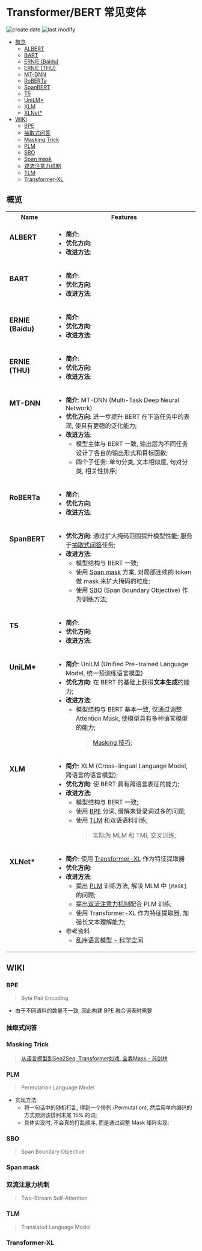 Transformer/BERT 常见变体
===
<!--START_SECTION:badge-->

![create date](https://img.shields.io/static/v1?label=create%20date&message=2022-10-xx&label_color=gray&color=lightsteelblue&style=flat-square)
![last modify](https://img.shields.io/static/v1?label=last%20modify&message=2025-08-15%2022%3A16%3A49&label_color=gray&color=thistle&style=flat-square)

<!--END_SECTION:badge-->
<!--info
top: false
hidden: false
-->

<!-- TOC -->
- [概览](#概览)
    - [ALBERT](#albert)
    - [BART](#bart)
    - [ERNIE (Baidu)](#ernie-baidu)
    - [ERNIE (THU)](#ernie-thu)
    - [MT-DNN](#mt-dnn)
    - [RoBERTa](#roberta)
    - [SpanBERT](#spanbert)
    - [T5](#t5)
    - [UniLM*](#unilm)
    - [XLM](#xlm)
    - [XLNet*](#xlnet)
- [WIKI](#wiki)
    - [BPE](#bpe)
    - [抽取式问答](#抽取式问答)
    - [Masking Trick](#masking-trick)
    - [PLM](#plm)
    - [SBO](#sbo)
    - [Span mask](#span-mask)
    - [双流注意力机制](#双流注意力机制)
    - [TLM](#tlm)
    - [Transformer-XL](#transformer-xl)
<!-- TOC -->

<!-- 快速编辑

> algorithms/[xxx](../../../../algorithms/README.md#xxx)

<div align="center"><img src="../../../_assets/imgs/Sentence-BERT模型图.png" height="300" /></div>

<table>
<tr valign="top">
<th> ... </td>
<th> ... </td>
</tr>
<tr>
<td> ... </td>
<td> ... </td>
</tr>
</table>
-->

## 概览

<table >
<tr>
<th> Name </td>
<th> Features </td>
</tr>
<tr valign="top">
<td>

### ALBERT

</td>
<td>

- **简介**:
- **优化方向**:
- **改进方法**:

</td>
</tr>
<tr valign="top">
<td>

### BART

</td>
<td>

- **简介**:
- **优化方向**:
- **改进方法**:

</td>
</tr>
<tr valign="top">
<td>

### ERNIE (Baidu)

</td>
<td>

- **简介**:
- **优化方向**:
- **改进方法**:

</td>
</tr>
<tr valign="top">
<td>

### ERNIE (THU)

</td>
<td>

- **简介**:
- **优化方向**:
- **改进方法**:

</td>
</tr>
<tr valign="top">
<td>

### MT-DNN

</td>
<td>

- **简介**: MT-DNN (Multi-Task Deep Neural Network)
- **优化方向**: 进一步提升 BERT 在下游任务中的表现, 使具有更强的泛化能力;
- **改进方法**:
    - 模型主体与 BERT 一致, 输出层为不同任务设计了各自的输出形式和目标函数;
    - 四个子任务: 单句分类, 文本相似度, 句对分类, 相关性排序;

</td>
</tr>
<tr valign="top">
<td>

### RoBERTa

</td>
<td>

- **简介**:
- **优化方向**:
- **改进方法**:

</td>
</tr>
<tr valign="top">
<td>

### SpanBERT

</td>
<td>

- **优化方向**: 通过扩大掩码范围提升模型性能; 服务于[抽取式问答](#抽取式问答)任务;
- **改进方法**:
    - 模型结构与 BERT 一致;
    - 使用 [Span mask](#span-mask) 方案, 对局部连续的 token 做 mask 来扩大掩码的粒度;
    - 使用 [SBO](#sbo) (Span Boundary Objective) 作为训练方法;

</td>
</tr>
<tr valign="top">
<td>

### T5

</td>
<td>

- **简介**:
- **优化方向**:
- **改进方法**:

</td>
</tr>
<tr valign="top">
<td>

### UniLM*

</td>
<td>

- **简介**: UniLM (Unified Pre-trained Language Model, 统一预训练语言模型)
- **优化方向**: 在 BERT 的基础上获得**文本生成**的能力;
- **改进方法**:
    - 模型结构与 BERT 基本一致, 仅通过调整 Attention Mask, 使模型具有多种语言模型的能力;
        > [Masking 技巧](#masking-trick);

</td>
</tr>
<tr valign="top">
<td>

### XLM

</td>
<td>

- **简介**: XLM (Cross-lingual Language Model, 跨语言的语言模型);
- **优化方向**: 使 BERT 具有跨语言表征的能力;
- **改进方法**:
    - 模型结构与 BERT 一致;
    - 使用 [BPE](#bpe) 分词, 缓解未登录词过多的问题;
    - 使用 [TLM](#tlm) 和双语语料训练;
        > 实际为 MLM 和 TML 交叉训练;

</td>
</tr>
<tr valign="top">
<td>

### XLNet*

</td>
<td>

- **简介**: 使用 [Transformer-XL](#transformer-xl) 作为特征提取器
- **优化方向**:
- **改进方法**:
    - 提出 [PLM](#plm) 训练方法, 解决 MLM 中 `[MASK]` 的问题;
    - 提出[双流注意力机制](#双流注意力机制)配合 PLM 训练;
    - 使用 Transformer-XL 作为特征提取器, 加强长文本理解能力;
- 参考资料
    - [乱序语言模型 - 科学空间](https://kexue.fm/archives/6933#乱序语言模型)

</td>
</tr>
</table>


## WIKI

### BPE
> Byte Pair Encoding
- 由于不同语料的数量不一致, 因此构建 BPE 融合词表时需要

### 抽取式问答

### Masking Trick
> [从语言模型到Seq2Seq: Transformer如戏, 全靠Mask - 苏剑林](https://kexue.fm/archives/6933)

### PLM
> Permutation Language Model

- 实现方法:
    - 将一句话中的随机打乱, 得到一个排列 (Permutation), 然后用单向编码的方式预测该排列末尾 15% 的词;
    - 具体实现时, 不会真的打乱顺序, 而是通过调整 Mask 矩阵实现;

### SBO
> Span Boundary Objective


### Span mask

### 双流注意力机制
> Two-Stream Self-Attention

### TLM
> Translated Language Model

### Transformer-XL